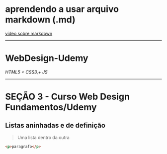 # aprendendo a usar arquivo markdown (.md)

[vídeo sobre markdown](https://www.youtube.com/watch?v=ZUmeH3NmgX8)

___

# WebDesign-Udemy
*HTML5 + CSS3,+ JS*

___

# SEÇÃO 3 - Curso Web Design Fundamentos/Udemy

## Listas aninhadas e de definição
> Uma lista dentro da outra

```html
<p>paragrafo</p>
```

